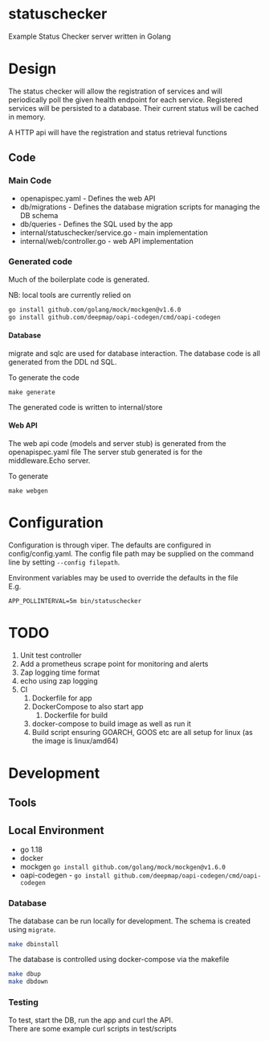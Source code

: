 # statuschecker
Example Status Checker server written in Golang

# Design

The status checker will allow the registration of services and will periodically poll the given health 
endpoint for each service. Registered services will be persisted to a database. Their current status will be cached in memory.

A HTTP api will have the registration and status retrieval functions


## Code

### Main Code
* openapispec.yaml  -  Defines the web API
* db/migrations     -  Defines the database migration scripts for managing the DB schema
* db/queries        -  Defines the SQL used by the app 
* internal/statuschecker/service.go   -  main implementation
* internal/web/controller.go - web API implementation

### Generated code

Much of the boilerplate code is generated.

NB:
local tools are currently relied on 
```bash
go install github.com/golang/mock/mockgen@v1.6.0
go install github.com/deepmap/oapi-codegen/cmd/oapi-codegen
```

#### Database

migrate and sqlc are used for database interaction. The database code is all generated from the DDL nd SQL.

To generate the code
```
make generate
```
The generated code is written to internal/store


#### Web API
The web api code (models and server stub) is generated from the openapispec.yaml file
The server stub generated is for the middleware.Echo server.

To generate
```
make webgen
```

# Configuration

Configuration is through viper.
The defaults are configured in config/config.yaml. The config file path may be supplied on the command line by setting `--config filepath`.

Environment variables may be used to override the defaults in the file  
E.g. 
```
APP_POLLINTERVAL=5m bin/statuschecker
```

# TODO

1. Unit test controller
2. Add a prometheus scrape point for monitoring and alerts
3. Zap logging time format
4. echo using zap logging
5. CI
   1. Dockerfile for app
   2. DockerCompose to also start app 
      1. Dockerfile for build
   3. docker-compose to build image as well as run it
   4. Build script ensuring GOARCH, GOOS etc are all setup for linux (as the image is linux/amd64)

   
# Development

## Tools

## Local Environment

* go 1.18
* docker
* mockgen `go install github.com/golang/mock/mockgen@v1.6.0`
* oapi-codegen - `go install github.com/deepmap/oapi-codegen/cmd/oapi-codegen`

### Database

The database can be run locally for development.
The schema is created using `migrate`.

```bash
make dbinstall
```

The database is controlled using docker-compose via the makefile 
```bash
make dbup
make dbdown
```

### Testing
To test, start the DB, run the app and curl the API.  
There are some example curl scripts in test/scripts 